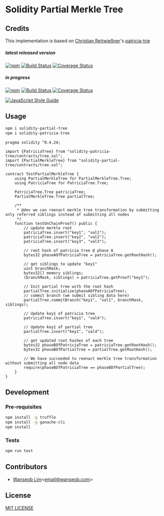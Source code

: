 # Solidity Partial Merkle Tree

## Credits 

This implementation is based on [Christian Reitwießner](https://github.com/chriseth)'s [patricia-trie](https://github.com/chriseth/patricia-tree) 


##### latest released version
[![npm](https://img.shields.io/npm/v/solidity-partial-tree/latest.svg)](https://www.npmjs.com/package/solidity-partial-tree)
[![Build Status](https://travis-ci.org/commitground/solidity-partial-tree.svg?branch=master)](https://travis-ci.org/commitground/solidity-partial-tree)
[![Coverage Status](https://coveralls.io/repos/github/commitground/solidity-partial-tree/badge.svg?branch=master)](https://coveralls.io/github/commitground/solidity-partial-tree?branch=develop)

##### in progress
[![npm](https://img.shields.io/npm/v/solidity-partial-tree/next.svg)](https://www.npmjs.com/package/solidity-partial-tree)
[![Build Status](https://travis-ci.org/commitground/solidity-partial-tree.svg?branch=develop)](https://travis-ci.org/commitground/solidity-partial-tree)
[![Coverage Status](https://coveralls.io/repos/github/commitground/solidity-partial-tree/badge.svg?branch=develop)](https://coveralls.io/github/commitground/solidity-partial-tree?branch=develop)

[![JavaScript Style Guide](https://cdn.rawgit.com/standard/standard/master/badge.svg)](https://github.com/standard/standard)



## Usage

```bash
npm i solidity-partial-tree
npm i solidity-patricia-tree
```

```solidity
pragma solidity ^0.4.24;

import {PatriciaTree} from "solidity-patricia-tree/contracts/tree.sol";
import {PartialMerkleTree} from "solidity-partial-tree/contracts/tree.sol";

contract TestPartialMerkleTree {
    using PartialMerkleTree for PartialMerkleTree.Tree;
    using PatriciaTree for PatriciaTree.Tree;

    PatriciaTree.Tree patriciaTree;
    PartialMerkleTree.Tree partialTree;

    /**
     * @dev we can reenact merkle tree transformation by submitting only referred siblings instead of submitting all nodes
     */
    function testOnChainProof() public {
        // update merkle root
        patriciaTree.insert("key1", "val1");
        patriciaTree.insert("key2", "val2");
        patriciaTree.insert("key3", "val3");

        // root hash of patricia tree @ phase A
        bytes32 phaseAOfPatriciaTree = patriciaTree.getRootHash();

        // get siblings to update "key1"
        uint branchMask;
        bytes32[] memory siblings;
        (branchMask, siblings) = patriciaTree.getProof("key1");

        // Init partial tree with the root hash
        partialTree.initialize(phaseAOfPatriciaTree);
        // commit branch (we submit sibling data here)
        partialTree.commitBranch("key1", "val1", branchMask, siblings);

        // Update key1 of patricia tree
        patriciaTree.insert("key1", "val4");

        // Update key1 of partial tree
        partialTree.insert("key1", "val4");

        // get updated root hashes of each tree
        bytes32 phaseBOfPatriciaTree = patriciaTree.getRootHash();
        bytes32 phaseBOfPartialTree = partialTree.getRootHash();

        // We have succeeded to reenact merkle tree transformation without submitting all node data
        require(phaseBOfPatriciaTree == phaseBOfPartialTree);
    }
}
```


## Development 

### Pre-requisites

```bash
npm install -g truffle
npm install -g ganache-cli
npm install
```

### Tests

```bash
npm run test
```

## Contributors
- [Wanseob Lim](https://github.com/james-lim)<[email@wanseob.com](mailto:email@wanseob.com)>

## License

[MIT LICENSE](./LICENSE)
